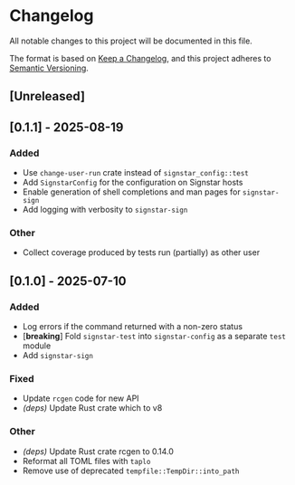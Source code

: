 # Changelog

All notable changes to this project will be documented in this file.

The format is based on [Keep a Changelog](https://keepachangelog.com/en/1.0.0/),
and this project adheres to [Semantic Versioning](https://semver.org/spec/v2.0.0.html).

## [Unreleased]

## [0.1.1] - 2025-08-19

### Added

- Use `change-user-run` crate instead of `signstar_config::test`
- Add `SignstarConfig` for the configuration on Signstar hosts
- Enable generation of shell completions and man pages for `signstar-sign`
- Add logging with verbosity to `signstar-sign`

### Other

- Collect coverage produced by tests run (partially) as other user

## [0.1.0] - 2025-07-10

### Added

- Log errors if the command returned with a non-zero status
- [**breaking**] Fold `signstar-test` into `signstar-config` as a separate `test` module
- Add `signstar-sign`

### Fixed

- Update `rcgen` code for new API
- *(deps)* Update Rust crate which to v8

### Other

- *(deps)* Update Rust crate rcgen to 0.14.0
- Reformat all TOML files with `taplo`
- Remove use of deprecated `tempfile::TempDir::into_path`
